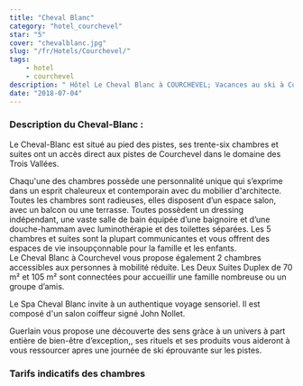 ```yaml
---
title: "Cheval Blanc"
category: "hotel_courchevel"
star: "5"
cover: "chevalblanc.jpg"
slug: "/fr/Hotels/Courchevel/"
tags:
    - hotel
    - courchevel
description: " Hôtel Le Cheval Blanc à COURCHEVEL; Vacances au ski à Courchevel en Savoie. Au cœur des Alpes françaises, au sein du prestigieux Jardin Alpin, Cheval Blanc a été imaginé comme un refuge d’exception au sommet. "
date: "2018-07-04"
--- 
```


### Description du Cheval-Blanc  : 
Le Cheval-Blanc est situé au pied des pistes, ses trente-six chambres et suites ont un accès direct aux pistes de Courchevel dans le domaine des Trois Vallées. 

Chaqu'une des chambres possède une personnalité unique qui s’exprime dans un esprit chaleureux et contemporain avec du mobilier d'architecte.
Toutes les chambres sont radieuses, elles disposent d’un espace salon, avec un balcon ou une terrasse. Toutes possèdent un dressing indépendant, une vaste salle de bain équipée d’une baignoire et d’une douche-hammam avec luminothérapie et des toilettes séparées. 
Les 5 chambres et suites sont la plupart communicantes et vous offrent des espaces de vie insoupçonnable pour la famille et les enfants.  
Le Cheval Blanc à Courchevel vous propose également 2 chambres accessibles aux personnes à mobilité réduite. 
Les Deux Suites Duplex de 70 m² et 105 m² sont connectées pour accueillir une famille nombreuse ou un groupe d’amis. 

Le Spa Cheval Blanc invite à un authentique voyage sensoriel. 
Il est composé d'un salon coiffeur signé John Nollet.

Guerlain vous propose une découverte des sens gràce à un univers à part entière de bien-être d’exception,, ses rituels et ses produits vous aideront à vous ressourcer apres une journée de ski éprouvante sur les pistes.


### Tarifs indicatifs des chambres
